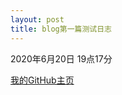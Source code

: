 ```yaml
---
layout: post
title: blog第一篇测试日志
---
```


2020年6月20日 19点17分

 [我的GitHub主页](https://github.com/GGBOMD)